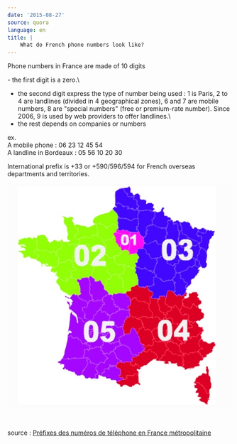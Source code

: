 ```yaml
---
date: '2015-08-27'
source: quora
language: en
title: |
    What do French phone numbers look like?
---
```


Phone numbers in France are made of 10 digits

\- the first digit is a zero.\
- the second digit express the type of number being used : 1 is Paris, 2
to 4 are landlines (divided in 4 geographical zones), 6 and 7 are mobile
numbers, 8 are \"special numbers\" (free or premium-rate number). Since
2006, 9 is used by web providers to offer landlines.\
- the rest depends on companies or numbers

ex.\
A mobile phone : 06 23 12 45 54\
A landline in Bordeaux : 05 56 10 20 30

International prefix is +33 or +590/596/594 for French overseas
departments and territories.

![](./img/main-qimg-e3e1539ef8fa16bc2eb09fe8e209ff35-c.png)

​

source : [Préfixes des numéros de téléphone en France
métropolitaine](http://www.commentcamarche.net/faq/29005-prefixes-des-numeros-de-telephone-en-france-metropolitaine)
